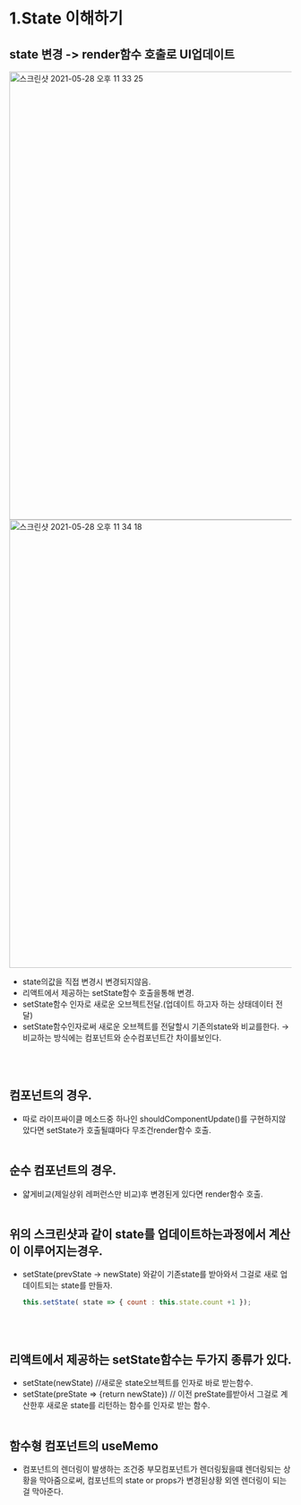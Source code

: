 # 1.State 이해하기
## state 변경 -> render함수 호출로 UI업데이트

<img width="800" alt="스크린샷 2021-05-28 오후 11 33 25" src="https://user-images.githubusercontent.com/58588011/119999814-1c7d1780-c00d-11eb-943e-222cc4c73579.png">
<img width="800" alt="스크린샷 2021-05-28 오후 11 34 18" src="https://user-images.githubusercontent.com/58588011/119999943-446c7b00-c00d-11eb-855d-742c8059a229.png">

- state의값을 직접 변경시 변경되지않음.
- 리액트에서 제공하는 setState함수 호출을통해 변경.
- setState함수 인자로 새로운 오브젝트전달.(업데이트 하고자 하는 상태데이터 전달)
- setState함수인자로써 새로운 오브젝트를 전달할시 기존의state와 비교를한다.
→ 비교하는 방식에는 컴포넌트와 순수컴포넌트간 차이를보인다.

<br></br>

## 컴포넌트의 경우.
- 따로 라이프싸이클 메소드중 하나인 shouldComponentUpdate()를 구현하지않았다면 setState가 호출될떄마다 무조건render함수 호출.
<br></br>

## 순수 컴포넌트의 경우.
 - 얇게비교(제일상위 레퍼런스만 비교)후 변경된게 있다면 render함수 호출.
<br></br>

## 위의 스크린샷과 같이 state를 업데이트하는과정에서 계산이 이루어지는경우.
- setState(prevState → newState) 와같이 기존state를 받아와서 그걸로 새로 업데이트되는 state를 만들자.
  ```js
  this.setState( state => { count : this.state.count +1 });
  ```
<br></br>

## 리액트에서 제공하는 setState함수는 두가지 종류가 있다.
- setState(newState) //새로운 state오브젝트를 인자로 바로 받는함수.
- setState(preState => {return newState}) // 이전 preState를받아서 그걸로 계산한후 새로운 state를 리턴하는 함수를 인자로 받는 함수.
<br></br>

 
## 함수형 컴포넌트의 useMemo 
- 컴포넌트의 렌더링이 발생하는 조건중 부모컴포넌트가 렌더링됬을떄 렌더링되는 상황을 막아줌으로써, 컴포넌트의 state or props가 변경된상황 외엔 렌더링이 되는걸 막아준다.





